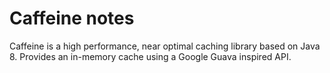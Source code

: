 # Caffeine notes

Caffeine is a high performance, near optimal caching library based on Java 8. Provides an in-memory cache using a Google Guava inspired API.


